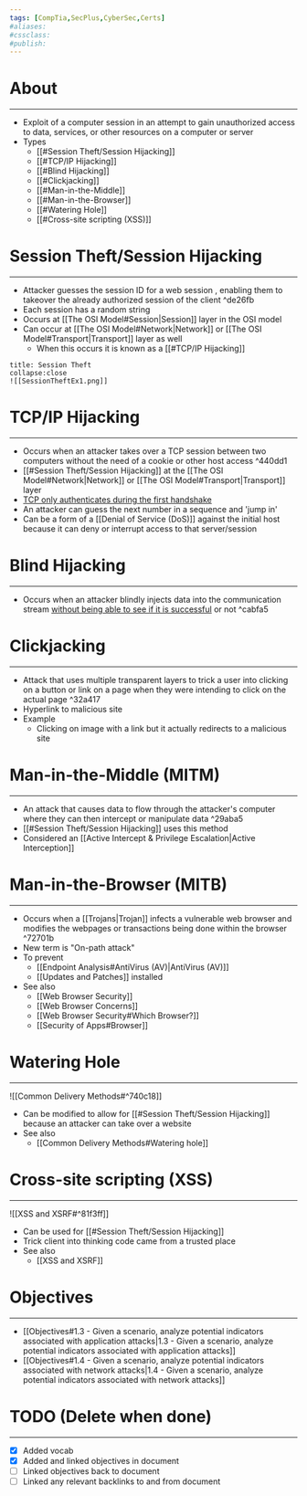 ```yaml
---
tags: [CompTia,SecPlus,CyberSec,Certs]
#aliases:
#cssclass:
#publish:
---
```


# About
---
- Exploit of a computer session in an attempt to gain unauthorized access to data, services, or other resources on a computer or server
- Types
	- [[#Session Theft/Session Hijacking]]
	- [[#TCP/IP Hijacking]]
	- [[#Blind Hijacking]]
	- [[#Clickjacking]]
	- [[#Man-in-the-Middle]]
	- [[#Man-in-the-Browser]]
	- [[#Watering Hole]]
	- [[#Cross-site scripting (XSS)]]

# Session Theft/Session Hijacking
---
- Attacker guesses the session ID for a web session , enabling them to takeover the already authorized session of the client ^de26fb
- Each session has a random string
- Occurs at [[The OSI Model#Session|Session]] layer in the OSI model
- Can occur at [[The OSI Model#Network|Network]] or [[The OSI Model#Transport|Transport]] layer as well
	- When this occurs it is known as a [[#TCP/IP Hijacking]]

```ad-example
title: Session Theft
collapse:close
![[SessionTheftEx1.png]]
```

# TCP/IP Hijacking
---
- Occurs when an attacker takes over a TCP session between two computers without the need of a cookie or other host access ^440dd1
- [[#Session Theft/Session Hijacking]] at the [[The OSI Model#Network|Network]] or [[The OSI Model#Transport|Transport]] layer
- <u>TCP only authenticates during the first handshake</u>
- An attacker can guess the next number in a sequence and 'jump in'
- Can be a form of a [[Denial of Service (DoS)]] against the initial host because it can deny or interrupt access to that server/session

# Blind Hijacking
---
- Occurs when an attacker blindly injects data into the communication stream <u>without being able to see if it is successful</u> or not ^cabfa5

# Clickjacking
---
- Attack that uses multiple transparent layers to trick a user into clicking on a button or link on a page when they were intending to click on the actual page ^32a417
- Hyperlink to malicious site
- Example
	- Clicking on image with a link but it actually redirects to a malicious site

# Man-in-the-Middle (MITM)
---
- An attack that causes data to flow through the attacker's computer where they can then intercept or manipulate data ^29aba5
- [[#Session Theft/Session Hijacking]] uses this method
- Considered an [[Active Intercept & Privilege Escalation|Active Interception]]

# Man-in-the-Browser (MITB)
---
- Occurs when a [[Trojans|Trojan]] infects a vulnerable web browser and modifies the webpages or transactions being done within the browser ^72701b
- New term is "On-path attack" 
- To prevent
	- [[Endpoint Analysis#AntiVirus (AV)|AntiVirus (AV)]]
	- [[Updates and Patches]] installed
- See also
	- [[Web Browser Security]]
	- [[Web Browser Concerns]]
	- [[Web Browser Security#Which Browser?]]
	- [[Security of Apps#Browser]]

# Watering Hole
---
![[Common Delivery Methods#^740c18]]
- Can be modified to allow for [[#Session Theft/Session Hijacking]] because an attacker can take over a website
- See also
	- [[Common Delivery Methods#Watering hole]]

# Cross-site scripting (XSS)
---
![[XSS and XSRF#^81f3ff]]
- Can be used for [[#Session Theft/Session Hijacking]]
- Trick client into thinking code came from a trusted place
- See also
	- [[XSS and XSRF]]

# Objectives
---
- [[Objectives#1.3 - Given a scenario, analyze potential indicators associated with application attacks|1.3 - Given a scenario, analyze potential indicators associated with application attacks]]
- [[Objectives#1.4 - Given a scenario, analyze potential indicators associated with network attacks|1.4 - Given a scenario, analyze potential indicators associated with network attacks]]

# TODO (Delete when done)
---
- [x] Added vocab
- [x] Added and linked objectives in document
- [ ] Linked objectives back to document
- [ ] Linked any relevant backlinks to and from document